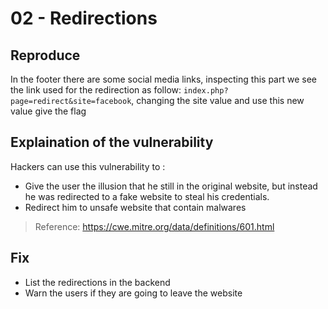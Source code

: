 # 02 - Redirections

## Reproduce

In the footer there are some social media links, inspecting this part we see the link used for the redirection as follow: `index.php?page=redirect&site=facebook`, changing the site value and use this new value give the flag

## Explaination of the vulnerability

Hackers can use this vulnerability to :

- Give the user the illusion that he still in the original website, but instead he was redirected to a fake website to steal his credentials.
- Redirect him to unsafe website that contain malwares

> Reference: https://cwe.mitre.org/data/definitions/601.html

## Fix

- List the redirections in the backend
- Warn the users if they are going to leave the website
